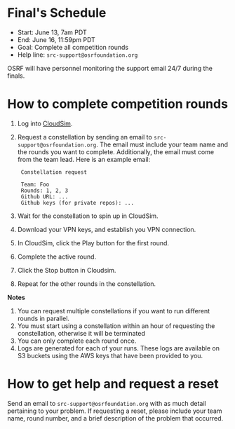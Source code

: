 # Final's Schedule

* Start: June 13, 7am PDT
* End: June 16, 11:59pm PDT
* Goal: Complete all competition rounds
* Help line: ```src-support@osrfoundation.org```

OSRF will have personnel monitoring the support email 24/7 during the finals.

# How to complete competition rounds

1. Log into [CloudSim](https://cloudsim.io).

1. Request a constellation by sending an email to `src-support@osrfoundation.org`. The email must include your team name and the rounds you want to complete. Additionally, the email must come from the team lead. Here is an example email:

        Constellation request

        Team: Foo
        Rounds: 1, 2, 3
        Github URL: ...
        Github keys (for private repos): ...

1. Wait for the constellation to spin up in CloudSim.

1. Download your VPN keys, and establish you VPN connection.

1. In CloudSim, click the Play button for the first round.

1. Complete the active round.

1. Click the Stop button in Cloudsim.

1. Repeat for the other rounds in the constellation.

**Notes**

1. You can request multiple constellations if you want to run different rounds in parallel.
1. You must start using a constellation within an hour of requesting the constellation, otherwise it will be terminated
1. You can only complete each round once.
1. Logs are generated for each of your runs. These logs are available on S3 buckets using the AWS keys that have been provided to you.

# How to get help and request a reset

Send an email to ```src-support@osrfoundation.org``` with as much detail pertaining to your problem. If requesting a reset, please include your team name, round number, and a brief description of the problem that occurred.